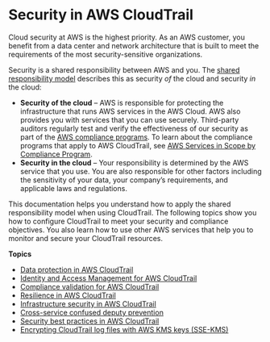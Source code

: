 # Security in AWS CloudTrail<a name="WhatIsCloudTrail-Security"></a>

Cloud security at AWS is the highest priority\. As an AWS customer, you benefit from a data center and network architecture that is built to meet the requirements of the most security\-sensitive organizations\.

Security is a shared responsibility between AWS and you\. The [shared responsibility model](http://aws.amazon.com/compliance/shared-responsibility-model/) describes this as security *of* the cloud and security *in* the cloud:
+ **Security of the cloud** – AWS is responsible for protecting the infrastructure that runs AWS services in the AWS Cloud\. AWS also provides you with services that you can use securely\. Third\-party auditors regularly test and verify the effectiveness of our security as part of the [AWS compliance programs](http://aws.amazon.com/compliance/programs/)\. To learn about the compliance programs that apply to AWS CloudTrail, see [AWS Services in Scope by Compliance Program](http://aws.amazon.com/compliance/services-in-scope/)\.
+ **Security in the cloud** – Your responsibility is determined by the AWS service that you use\. You are also responsible for other factors including the sensitivity of your data, your company’s requirements, and applicable laws and regulations\. 

This documentation helps you understand how to apply the shared responsibility model when using CloudTrail\. The following topics show you how to configure CloudTrail to meet your security and compliance objectives\. You also learn how to use other AWS services that help you to monitor and secure your CloudTrail resources\. 

**Topics**
+ [Data protection in AWS CloudTrail](data-protection.md)
+ [Identity and Access Management for AWS CloudTrail](security-iam.md)
+ [Compliance validation for AWS CloudTrail](CloudTrail-compliance.md)
+ [Resilience in AWS CloudTrail](disaster-recovery-resiliency.md)
+ [Infrastructure security in AWS CloudTrail](infrastructure-security.md)
+ [Cross\-service confused deputy prevention](cross-service-confused-deputy-prevention.md)
+ [Security best practices in AWS CloudTrail](best-practices-security.md)
+ [Encrypting CloudTrail log files with AWS KMS keys \(SSE\-KMS\)](encrypting-cloudtrail-log-files-with-aws-kms.md)